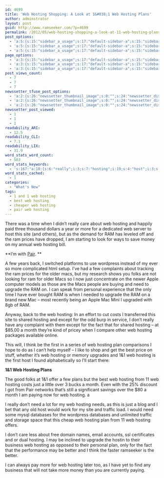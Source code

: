 ```yaml
---
id: 4699
title: 'Web Hosting Shopping: A Look at 1&#038;1 Web Hosting Plans'
author: adminstrator
layout: post
guid: http://www.ramseeker.com/?p=4699
permalink: /2012/05/web-hosting-shopping-a-look-at-11-web-hosting-plans/
post_options:
  - 'a:5:{s:15:"sidebar_a_usage";s:17:"default-sidebar-a";s:15:"sidebar_b_usage";s:17:"default-sidebar-b";s:9:"hwa_usage";s:17:"default-headerbar";s:8:"ad_above";s:0:"";s:8:"ad_below";s:0:"";}'
  - 'a:5:{s:15:"sidebar_a_usage";s:17:"default-sidebar-a";s:15:"sidebar_b_usage";s:17:"default-sidebar-b";s:9:"hwa_usage";s:17:"default-headerbar";s:8:"ad_above";s:0:"";s:8:"ad_below";s:0:"";}'
  - 'a:5:{s:15:"sidebar_a_usage";s:17:"default-sidebar-a";s:15:"sidebar_b_usage";s:17:"default-sidebar-b";s:9:"hwa_usage";s:17:"default-headerbar";s:8:"ad_above";s:0:"";s:8:"ad_below";s:0:"";}'
page_options:
  - 'a:3:{s:15:"sidebar_a_usage";s:17:"default-sidebar-a";s:15:"sidebar_b_usage";s:17:"default-sidebar-b";s:9:"hwa_usage";s:17:"default-headerbar";}'
  - 'a:3:{s:15:"sidebar_a_usage";s:17:"default-sidebar-a";s:15:"sidebar_b_usage";s:17:"default-sidebar-b";s:9:"hwa_usage";s:17:"default-headerbar";}'
  - 'a:3:{s:15:"sidebar_a_usage";s:17:"default-sidebar-a";s:15:"sidebar_b_usage";s:17:"default-sidebar-b";s:9:"hwa_usage";s:17:"default-headerbar";}'
post_views_count:
  - 7
  - 7
  - 7
newssetter_tfuse_post_options:
  - 'a:2:{s:26:"newssetter_thumbnail_image";s:0:"";s:24:"newssetter_disable_image";s:4:"true";}'
  - 'a:2:{s:26:"newssetter_thumbnail_image";s:0:"";s:24:"newssetter_disable_image";s:4:"true";}'
  - 'a:2:{s:26:"newssetter_thumbnail_image";s:0:"";s:24:"newssetter_disable_image";s:4:"true";}'
newssetter_post_viewed:
  - 1
  - 1
  - 1
readability_ARI:
  - 12.5
readability_CLI:
  - 7.1
readability_LIX:
  - 31.9
word_stats_word_count:
  - 503
word_stats_keywords:
  - 's:167:"a:10:{s:6:"really";i:3;s:7:"hosting";i:19;s:4:"host";i:3;s:4:"site";i:3;s:4:"macs";i:3;s:4:"just";i:3;s:4:"need";i:3;s:7:"upgrade";i:3;s:5:"month";i:3;s:4:"plan";i:3;}";'
word_stats_cached:
  - 1
categories:
  - "What's New"
tags:
  - 1 and 1 web hosting
  - best web hosting
  - cheaper web hosting
  - pair web hosting
---
```

There was a time when I didn&#8217;t really care about web hosting and happily paid three thousand dollars a year or more for a dedicated web server to host this site (and others), but as the demand for RAM has leveled off and the ram prices have dropped, I am starting to look for ways to save money on my annual web hosting bill.

**I&#8217;m with [Pair][1]. **

A few years back, I switched platforms to use wordpress instead of my ever so more complicated html setup. I&#8217;ve had a few complaints about tracking the ram prices for the older macs, but my research shows you folks are not looking for ram for older Macs so I now just concentrate on the newer Apple computer models as those are the Macs people are buying and need to upgrade the RAM on. I can speak from personal experience that the only time I have ever bought RAM is when I needed to upgrade the RAM on a brand new Mac &#8211; most recently being an Apple Mac Mini I upgraded with 8gb of RAM.

Anyway, back to the web hosting: In an effort to cut costs I transferred this site to shared hosting and except for the odd burp in service, I don&#8217;t really have any complaint with them except for the fact that for shared hosting &#8211; at $85.00 a month they&#8217;re kind of pricey when I compare other web hosting packages available online.

This will, I think be the first in a series of web hosting plan comparisons I hope to do as I can&#8217;t help myself &#8211; I like to shop and get the best price on stuff, whether it&#8217;s web hosting or memory upgrades and 1&1 web hosting is the first host I found alphabetically so I&#8217;ll start there:

**1&1 Web Hosting Plans**

The good folks at 1&1 offer a few plans but the best web hosting from 11 web hosting costs just a little over 3 bucks a month. Even with the 25% discount I got from Pair networks that&#8217;s still a significant savings over the $80 a month I am paying now for web hosting. a

I really don&#8217;t need a lot for my web hosting needs, as this is just a blog and I bet that any old host would work for my site and traffic load. I would need some mysql databases for the wordpress databases and unlimited traffic and storage space that this cheap web hosting plan from 11 web hosting offers.

I don&#8217;t care less about free domain names, email accounts, ssl certificates and or dual hosting. I may be inclined to upgrade the hostin to their business web hosting as opposed to their personal plan, only for the fact that the performance may be better and I think the faster ramseeker is the better.

I can always pay more for web hosting later too, as I have yet to find any business that will not take more money than you are currently paying.

 [1]: http://www.pair.com
